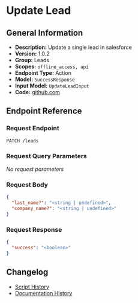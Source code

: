 <!-- BEGIN GENERATED CONTENT -->
# Update Lead

## General Information

- **Description:** Update a single lead in salesforce
- **Version:** 1.0.2
- **Group:** Leads
- **Scopes:** `offline_access, api`
- **Endpoint Type:** Action
- **Model:** `SuccessResponse`
- **Input Model:** `UpdateLeadInput`
- **Code:** [github.com](https://github.com/NangoHQ/integration-templates/tree/main/integrations/salesforce/actions/update-lead.ts)


## Endpoint Reference

### Request Endpoint

`PATCH /leads`

### Request Query Parameters

_No request parameters_

### Request Body

```json
{
  "last_name?": "<string | undefined>",
  "company_name?": "<string | undefined>"
}
```

### Request Response

```json
{
  "success": "<boolean>"
}
```

## Changelog

- [Script History](https://github.com/NangoHQ/integration-templates/commits/main/integrations/salesforce/actions/update-lead.ts)
- [Documentation History](https://github.com/NangoHQ/integration-templates/commits/main/integrations/salesforce/actions/update-lead.md)

<!-- END  GENERATED CONTENT -->

